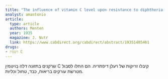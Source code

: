 ```yaml
---
title: "The influence of vitamin C level upon resistance to diphtheria toxin"
analyst: amantonio
article:
  type: article
  authors: Menten
  year: 1935
  magazine: J. Nutr
  link: https://www.cabdirect.org/cabdirect/abstract/19351405461
drugs:
- ויטמין C
---
```


שרקנים בתזונה דלה בויטמין C קיבלו זריקות של רעלן דיפתריה. הם החלו לסבול מטרשת עורקים בריאות, כבד, טחול וכליות.
